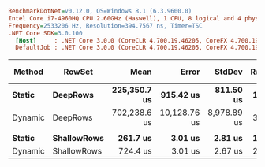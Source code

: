 ``` ini

BenchmarkDotNet=v0.12.0, OS=Windows 8.1 (6.3.9600.0)
Intel Core i7-4960HQ CPU 2.60GHz (Haswell), 1 CPU, 8 logical and 4 physical cores
Frequency=2533206 Hz, Resolution=394.7567 ns, Timer=TSC
.NET Core SDK=3.0.100
  [Host]     : .NET Core 3.0.0 (CoreCLR 4.700.19.46205, CoreFX 4.700.19.46214), X64 RyuJIT
  DefaultJob : .NET Core 3.0.0 (CoreCLR 4.700.19.46205, CoreFX 4.700.19.46214), X64 RyuJIT


```
|  Method |      RowSet |         Mean |        Error |      StdDev | Ratio | RatioSD |     Gen 0 | Gen 1 | Gen 2 |   Allocated |
|-------- |------------ |-------------:|-------------:|------------:|------:|--------:|----------:|------:|------:|------------:|
|  **Static** |    **DeepRows** | **225,350.7 us** |    **915.42 us** |   **811.50 us** |  **1.00** |    **0.00** |         **-** |     **-** |     **-** | **15695.03 KB** |
| Dynamic |    DeepRows | 702,238.6 us | 10,128.76 us | 8,978.89 us |  3.12 |    0.04 | 1000.0000 |     - |     - | 94764.73 KB |
|         |             |              |              |             |       |         |           |       |       |             |
|  **Static** | **ShallowRows** |     **261.7 us** |      **3.01 us** |     **2.81 us** |  **1.00** |    **0.00** |         **-** |     **-** |     **-** |     **17.9 KB** |
| Dynamic | ShallowRows |     724.4 us |      3.01 us |     2.67 us |  2.77 |    0.04 |    0.9766 |     - |     - |    84.94 KB |
